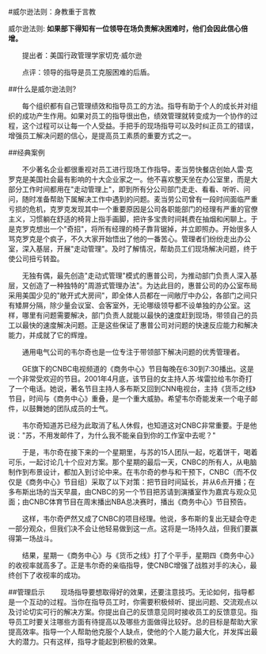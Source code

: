 #威尔逊法则：身教重于言教

威尔逊法则: **如果部下得知有一位领导在场负责解决困难时，他们会因此信心倍增。**

　　提出者：美国行政管理学家切克·威尔逊

　　点评：领导的指导是员工克服困难的后盾。

##什么是威尔逊法则?

　　每个组织都有自己管理绩效和指导员工的方法。指导有助于个人的成长并对组织的成功产生作用。如果对员工的指导很出色，绩效管理就转变成为一个协作的过程，这个过程可以让每一个人受益。手把手的现场指导可以及时纠正员工的错误，增强员工解决问题的信心，是提高员工素质的重要方式之一。

##经典案例

　　不少著名企业都很重视对员工进行现场工作指导。麦当劳快餐店创始人雷·克罗克是美国社会最有影响的十大企业家之一。他不喜欢整天坐在办公室里，而是大部分工作时间都用在"走动管理上"，即到所有分公司部门走走、看看、听听、问问，随时准备帮助下属解决工作中遇到的问题。麦当劳公司曾有一段时间面临严重亏损的危机，克罗克发现其中一个重要原因是公司各职能部门的经理有严重的官僚主义，习惯躺在舒适的椅背上指手画脚，把许多宝贵时间耗费在抽烟和闲聊上。于是克罗克想出一个"奇招"，将所有经理的椅子靠背锯掉，并立即照办。开始很多人骂克罗克是个疯子，不久大家开始悟出了他的一番苦心。管理者们纷纷走出办公室，深入基层，开展"走动管理"。及时了解情况，帮助员工们现场解决问题，终于使公司扭亏转盈。

　　无独有偶，最先创造"走动式管理"模式的惠普公司，为推动部门负责人深入基层，又创造了一种独特的"周游式管理办法"。为达此目的，惠普公司的办公室布局采用美国少见的"敞开式大房间"，即全体人员都在一间敞厅中办公，各部门之间只有矮屏分隔，除少量会议室、会客室外，无论哪级领导都不设单独的办公室。这样，哪里有问题需要解决，部门负责人就能以最快的速度赶到现场，带领自己的员工以最快的速度解决问题。正是这些保证了惠普公司对问题的快速反应能力和解决能力，并成就了它的辉煌。

　　通用电气公司的韦尔奇也是一位专注于带领部下解决问题的优秀管理者。

　　GE旗下的CNBC电视频道的《商务中心》节目每晚在6∶30到7∶30播出。这是一个非常受欢迎的节目。2001年4月底，该节目的女主持人苏·埃雷拉给韦尔奇打了一个电话。她说，著名节目主持人多布斯又回到CNN电视台，主持《货币之线》节目，时间与《商务中心》重叠，是一个重大威胁。希望韦尔奇能发来一个电子邮件，以鼓舞她的团队成员的士气。

　　韦尔奇知道苏已经为此取消了私人休假，也知道这对CNBC非常重要。于是他说："苏，不用发邮件了，为什么我不能亲自到你的工作室中去呢？"

　　于是，韦尔奇在接下来的一个星期里，与苏的15人团队一起，吃着饼干，喝着可乐，一起讨论几十个应对方案。那个星期的最后一天，CNBC的所有人，从电脑制作到布景设计，都加入到讨论中来。在韦尔奇的参与和干预下，CNBC（而不仅仅是《商务中心》节目组）采取了以下对策：把节目时间延长，并从6点开播；在多布斯出场的当天早晨，由CNBC的另一个节目把苏请到演播室作为嘉宾与观众见面；由CNBC体育节目在周末播出NBA总决赛时，播出《商务中心》节目预告。

　　这样，韦尔奇俨然又成了CNBC的项目经理。他说，多布斯的复出无疑会夺走一部分观众，但我们决不会让他轻易做到这一点。这将是一场持久战，但我们要赢得第一场战斗。

　　结果，星期一《商务中心》与《货币之线》打了个平手，星期四《商务中心》的收视率就高多了。正是韦尔奇的亲临指导，使CNBC增强了战胜对手的决心，最终创下了收视率的成功。

##管理启示
　　现场指导要想取得好的效果，还要注意技巧。无论如何，指导都是一个互动的过程。当你在指导员工时，你需要积极倾听、提出问题、交流观点以及讨论切实可行的解决方案。你提出自己的反馈意见同时接收员工的反馈意见。指导员工时要关注哪些方面有待提高以及哪些方面做得比较好。总的目标是帮助大家提高效率。指导一个人帮助他克服个人缺点，使他的个人能力最大化，并发挥出最大的潜力。只有这样，指导才能起到积极的效果。










